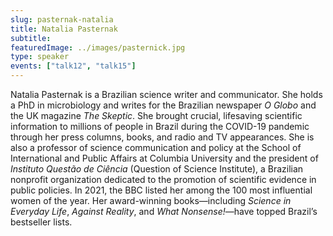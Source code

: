 ```yaml
---
slug: pasternak-natalia
title: Natalia Pasternak
subtitle:
featuredImage: ../images/pasternick.jpg
type: speaker
events: ["talk12", "talk15"]
---
```


<!-- Yay, no errors, warnings, or alerts! -->

Natalia Pasternak is a Brazilian science writer and communicator. She holds a PhD in microbiology and writes for the Brazilian newspaper _O Globo_ and the UK magazine _The Skeptic_. She brought crucial, lifesaving scientific information to millions of people in Brazil during the COVID-19 pandemic through her press columns, books, and radio and TV appearances. She is also a professor of science communication and policy at the School of International and Public Affairs at Columbia University and the president of _Instituto Questão de Ciência_ (Question of Science Institute), a Brazilian nonprofit organization dedicated to the promotion of scientific evidence in public policies. In 2021, the BBC listed her among the 100 most influential women of the year. Her award-winning books—including _Science in Everyday Life_, _Against Reality_, and _What Nonsense!_—have topped Brazil’s bestseller lists.
